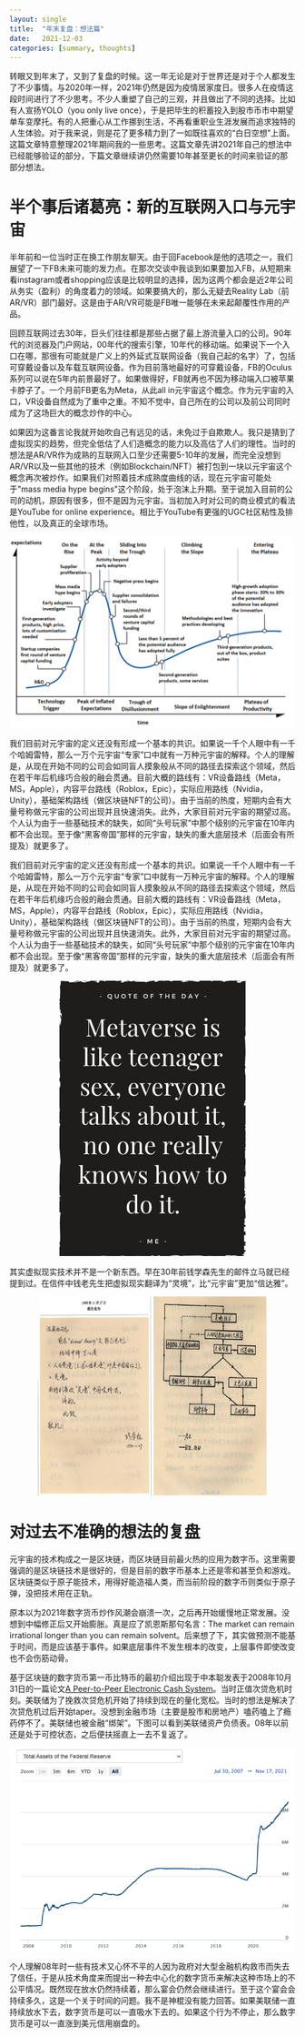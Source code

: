 ```yaml
---
layout: single
title:  "年末复盘：想法篇"
date:   2021-12-03
categories: [summary, thoughts]
---
```


转眼又到年末了，又到了复盘的时候。这一年无论是对于世界还是对于个人都发生了不少事情。与2020年一样，2021年仍然是因为疫情居家度日。很多人在疫情这段时间进行了不少思考。不少人重塑了自己的三观，并且做出了不同的选择。比如有人宣扬YOLO（you only live once），于是把毕生的积蓄投入到股市币市中期望单车变摩托。有的人把重心从工作挪到生活，不再看重职业生涯发展而追求独特的人生体验。对于我来说，则是花了更多精力到了一如既往喜欢的“白日空想”上面。这篇文章特意整理2021年期间我的一些思考。这篇文章先讲2021年自己的想法中已经能够验证的部分，下篇文章继续讲仍然需要10年甚至更长的时间来验证的那部分想法。

# 半个事后诸葛亮：新的互联网入口与元宇宙

半年前和一位当时正在换工作朋友聊天。由于回Facebook是他的选项之一，我们展望了一下FB未来可能的发力点。在那次交谈中我谈到如果要加入FB，从短期来看instagram或者shopping应该是比较明显的选择，因为这两个都会是近2年公司从务实（盈利）的角度着力的领域。如果要搞大的，那么无疑去Reality Lab（前AR/VR）部门最好。这是由于AR/VR可能是FB唯一能够在未来起颠覆性作用的产品。

回顾互联网过去30年，巨头们往往都是那些占据了最上游流量入口的公司。90年代的浏览器及门户网站，00年代的搜索引擎，10年代的移动端。如果说下一个入口在哪，那很有可能就是广义上的外延式互联网设备（我自己起的名字）了，包括可穿戴设备以及车载互联网设备。作为目前落地最好的可穿戴设备，FB的Oculus系列可以说在5年内前景最好了。如果做得好，FB就再也不因为移动端入口被苹果卡脖子了。一个月前FB更名为Meta，从此all in元宇宙这个概念。作为元宇宙的入口，VR设备自然成为了重中之重。不知不觉中，自己所在的公司以及前公司同时成为了这场巨大的概念炒作的中心。

如果因为这番言论我就开始吹自己有远见的话，未免过于自欺欺人。我只是猜到了虚拟现实的趋势，但完全低估了人们造概念的能力以及高估了人们的理性。当时的想法是AR/VR作为成熟的互联网入口至少还需要5-10年的发展，而完全没想到AR/VR以及一些其他的技术（例如Blockchain/NFT）被打包到一块以元宇宙这个概念再次被炒作。如果我们对照着技术成熟度曲线的话，现在元宇宙可能处于"mass media hype begins"这个阶段，处于泡沫上升期。至于说加入目前的公司的动机，原因有很多，但不是因为元宇宙。当初加入时对公司的商业模式的看法是YouTube for online experience。相比于YouTube有更强的UGC社区粘性及排他性，以及真正的全球市场。

<p align="center">
    <img src="/assets/images/2021-12-03-年末复盘/技术成熟曲线.png" alt="drawing"/>
</p>

我们目前对元宇宙的定义还没有形成一个基本的共识。如果说一千个人眼中有一千个哈姆雷特，那么一万个元宇宙“专家”口中就有一万种元宇宙的解释。个人的理解是，从现在开始不同的公司会如同盲人摸象般从不同的路径去探索这个领域，然后在若干年后机缘巧合般的融会贯通。目前大概的路线有：VR设备路线（Meta，MS，Apple），内容平台路线（Roblox，Epic），实际应用路线（Nvidia，Unity），基础架构路线（做区块链NFT的公司）。由于当前的热度，短期内会有大量号称做元宇宙的公司出现并且快速消失。此外，大家目前对元宇宙的期望过高。个人认为由于一些基础技术的缺失，如同“头号玩家”中那个级别的元宇宙在10年内都不会出现。至于像“黑客帝国”那样的元宇宙，缺失的重大底层技术（后面会有所提及）就更多了。

我们目前对元宇宙的定义还没有形成一个基本的共识。如果说一千个人眼中有一千个哈姆雷特，那么一万个元宇宙“专家”口中就有一万种元宇宙的解释。个人的理解是，从现在开始不同的公司会如同盲人摸象般从不同的路径去探索这个领域，然后在若干年后机缘巧合般的融会贯通。目前大概的路线有：VR设备路线（Meta，MS，Apple），内容平台路线（Roblox，Epic），实际应用路线（Nvidia，Unity），基础架构路线（做区块链NFT的公司）。由于当前的热度，短期内会有大量号称做元宇宙的公司出现并且快速消失。此外，大家目前对元宇宙的期望过高。个人认为由于一些基础技术的缺失，如同“头号玩家”中那个级别的元宇宙在10年内都不会出现。至于像“黑客帝国”那样的元宇宙，缺失的重大底层技术（后面会有所提及）就更多了。

<p align="center">
    <img src="/assets/images/2021-12-03-年末复盘/meme.png" alt="drawing"/>
</p>

其实虚拟现实技术并不是一个新东西。早在30年前钱学森先生的邮件立马就已经提到过。在信件中钱老先生把虚拟现实翻译为“灵境”，比“元宇宙”更加“信达雅”。

<p align="center">
    <img src="/assets/images/2021-12-03-年末复盘/letter1.png" alt="drawing" width="200" height="350"/>
    <img src="/assets/images/2021-12-03-年末复盘/letter2.png" alt="drawing" width="200" height="350"/>
</p>

# 对过去不准确的想法的复盘

元宇宙的技术构成之一是区块链，而区块链目前最火热的应用为数字币。这里需要强调的是区块链技术是很好的，但是目前的数字币基本上还是零和甚至负和游戏。区块链类似于原子能技术，用得好能造福人类，而当前阶段的数字币则类似于原子弹，没把技术用在正轨。

原本以为2021年数字货币炒作风潮会崩溃一次，之后再开始缓慢地正常发展。没想到中幅修正后又开始膨胀。真是应了凯恩斯那句名言：The market can remain irrational longer than you can remain solvent。后来想了下，其实做预测不能基于时间，而是应该基于事件。如果底层事件不发生根本的改变，上层事件即使改变也不会伤筋动骨。

基于区块链的数字货币第一币比特币的最初介绍出现于中本聪发表于2008年10月31日的一篇论文[A Peer-to-Peer Electronic Cash System](https://bitcoin.org/bitcoin.pdf)。当时正值次贷危机时刻。美联储为了挽救次贷危机开始了持续到现在的量化宽松。当时的想法是解决了次贷危机过后开始taper。没想到金融市场（主要是股市和房地产）嗑药嗑上了瘾药停不了。美联储也被金融“绑架”。下图可以看到美联储资产负债表。08年以前还是处于可控状态，之后便扶摇直上一去不复返了。

<p align="center">
    <img src="/assets/images/2021-12-03-年末复盘/fed-asset.png" alt="drawing"/>
</p>

个人理解08年时一些有技术又心怀不平的人因为政府对大型金融机构救市而失去了信任，于是从技术角度来而提出一种去中心化的数字货币来解决这种市场上的不公平情况。既然现在放水仍然持续着，那么宴会仍然会继续进行。至于这个宴会会持续多久，这是一个关于时间的问题。我不是神棍没有能力回答。如果美联储一直持续放水下去，数字货币是可以一直吸水下去的。如果这个行为不停止，那么数字货币是可以一直涨到美元信用崩盘的。